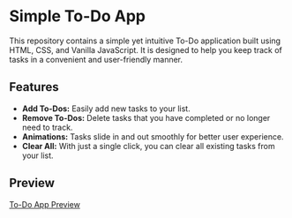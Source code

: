 # Simple To-Do App

This repository contains a simple yet intuitive To-Do application built using HTML, CSS, and Vanilla JavaScript. It is designed to help you keep track of tasks in a convenient and user-friendly manner.

## Features

- **Add To-Dos:** Easily add new tasks to your list.
- **Remove To-Dos:** Delete tasks that you have completed or no longer need to track.
- **Animations:** Tasks slide in and out smoothly for better user experience.
- **Clear All:** With just a single click, you can clear all existing tasks from your list.

## Preview

[To-Do App Preview](https://mahdi-mey.github.io/Todo-App/)
